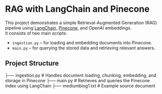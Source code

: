 # RAG with LangChain and Pinecone

This project demonstrates a simple Retrieval-Augmented Generation (RAG) pipeline using [LangChain](https://www.langchain.com/), [Pinecone](https://www.pinecone.io/), and OpenAI embeddings.  
It consists of two main scripts:
- `ingestion.py` – for loading and embedding documents into Pinecone.
- `main.py` – for querying the stored data and retrieving relevant answers.

## Project Structure
├── ingestion.py # Handles document loading, chunking, embedding, and storage in Pinecone
├── main.py # Retrieves and queries the Pinecone index using LangChain
├── mediumblog1.txt # Example source document
